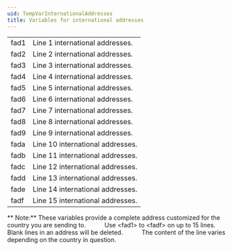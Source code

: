 ```yaml
---
uid: TempVarInternationalAddresses
title: Variables for international addresses
---
```


|      |                                  |
|------|----------------------------------|
| fad1 | Line 1 international addresses.  |
| fad2 | Line 2 international addresses.  |
| fad3 | Line 3 international addresses.  |
| fad4 | Line 4 international addresses.  |
| fad5 | Line 5 international addresses.  |
| fad6 | Line 6 international addresses.  |
| fad7 | Line 7 international addresses.  |
| fad8 | Line 8 international addresses.  |
| fad9 | Line 9 international addresses.  |
| fada | Line 10 international addresses. |
| fadb | Line 11 international addresses. |
| fadc | Line 12 international addresses. |
| fadd | Line 13 international addresses. |
| fade | Line 14 international addresses. |
| fadf | Line 15 international addresses. |

**
Note:** These variables provide a complete address customized for the country you are sending to.
          Use &lt;fad1&gt; to &lt;fadf&gt; on up to 15 lines. Blank lines in an address will be deleted.
          The content of the line varies depending on the country in question.